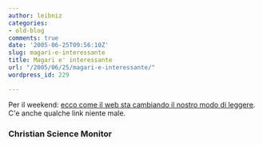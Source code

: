 ```yaml
---
author: leibniz
categories:
- old-blog
comments: true
date: '2005-06-25T09:56:10Z'
slug: magari-e-interessante
title: Magari e' interessante
url: "/2005/06/25/magari-e-interessante/"
wordpress_id: 229

---
```

Per il weekend: [ecco come il web sta cambiando il nostro modo di leggere](http://www.csmonitor.com/2005/0623/p13s02-stin.html). C'e anche qualche link niente male.  



### Christian Science Monitor
